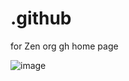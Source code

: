 # .github

for Zen org gh home page

![image](https://github.com/user-attachments/assets/b25dbc03-a9af-4f71-91ad-7f6c5ab174d0)
